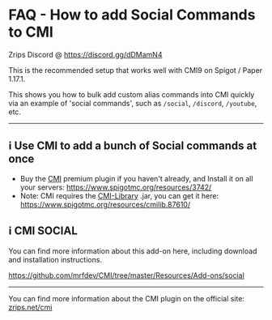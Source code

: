 # FAQ - How to add Social Commands to CMI

Zrips Discord @ https://discord.gg/dDMamN4

This is the recommended setup that works well with CMI9 on Spigot / Paper 1.17.1.

This shows you how to bulk add custom alias commands into CMI quickly via an example of 'social commands', such as `/social`, `/discord`, `/youtube`, etc.

---

## <g-emoji class="g-emoji" alias="information_source" fallback-src="https://github.githubassets.com/images/icons/emoji/unicode/2139.png">ℹ️</g-emoji> Use CMI to add a bunch of Social commands at once

- Buy the [CMI](https://www.zrips.net/cmi/) premium plugin if you haven't already, and Install it on all your servers: <https://www.spigotmc.org/resources/3742/>
- Note: CMI requires the [CMI-Library](https://github.com/mrfdev/CMI/edit/master/Resources/FAQ/cmi-library.md) .jar, you can get it here: <https://www.spigotmc.org/resources/cmilib.87610/>

## <g-emoji class="g-emoji" alias="information_source" fallback-src="https://github.githubassets.com/images/icons/emoji/unicode/2139.png">ℹ️</g-emoji> CMI SOCIAL

You can find more information about this add-on here, including download and installation instructions.

https://github.com/mrfdev/CMI/tree/master/Resources/Add-ons/social

---

You can find more information about the CMI plugin on the official site: [zrips.net/cmi](https://www.zrips.net/cmi/)
